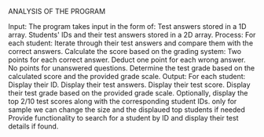 
ANALYSIS OF THE PROGRAM

Input:
The program takes input in the form of:
 Test answers stored in a 1D array.
 Students' IDs and their test answers stored in a 2D array.
Process:
For each student:
 Iterate through their test answers and compare them with the correct answers.
 Calculate the score based on the grading system:
Two points for each correct answer.
Deduct one point for each wrong answer.
No points for unanswered questions.
Determine the test grade based on the calculated score and the provided grade scale.
Output:
For each student:
 Display their ID.
Display their test answers.
 Display their test score.
Display their test grade based on the provided grade scale.
 Optionally, display the top 2/10 test scores along with the corresponding student IDs.
     only for sample we can change the size and the displaued top students if needed
Provide functionality to search for a student by ID and display their test details if found.



